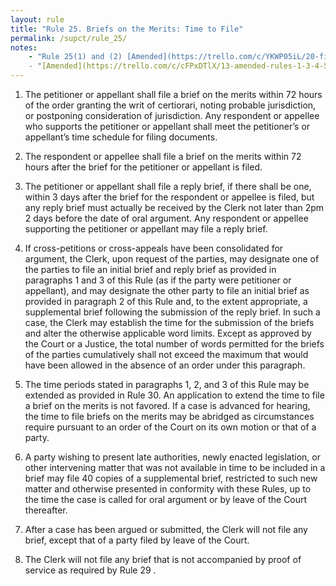 ```yaml
---
layout: rule
title: "Rule 25. Briefs on the Merits: Time to File"
permalink: /supct/rule_25/
notes:
    - "Rule 25(1) and (2) [Amended](https://trello.com/c/YKWP05iL/20-filing-deadlines-for-briefs) on July 12th, 2025.
    - "[Amended](https://trello.com/c/cFPxDTlX/13-amended-rules-1-3-4-5-6-7-15-25-26-27-29-32-33-34-35-38-39-43) on June 13th, 2025, to take effect on June 28th, 2025."
---
```


1. The petitioner or appellant shall file a brief on the merits within 72 hours of the order granting the writ of certiorari, noting probable jurisdiction, or postponing consideration of jurisdiction. Any respondent or appellee who supports the petitioner or appellant shall meet the petitioner’s or appellant’s time schedule for filing documents.


2. The respondent or appellee shall file a brief on the merits within 72 hours after the brief for the petitioner or appellant is filed.


3. The petitioner or appellant shall file a reply brief, if there shall be one, within 3 days after the brief for the respondent or appellee is filed, but any reply brief must actually be received by the Clerk not later than 2pm 2 days before the date of oral argument. Any respondent or appellee supporting the petitioner or appellant may file a reply brief.


4. If cross-petitions or cross-appeals have been consolidated for argument, the Clerk, upon request of the parties, may designate one of the parties to file an initial brief and reply brief as provided in paragraphs 1 and 3 of this Rule (as if the party were petitioner or appellant), and may designate the other party to file an initial brief as provided in paragraph 2 of this Rule and, to the extent appropriate, a supplemental brief following the submission of the reply brief. In such a case, the Clerk may establish the time for the submission of the briefs and alter the otherwise applicable word limits. Except as approved by the Court or a Justice, the total number of words permitted for the briefs of the parties cumulatively shall not exceed the maximum that would have been allowed in the absence of an order under this paragraph.


5. The time periods stated in paragraphs 1, 2, and 3 of this Rule may be extended as provided in Rule 30. An application to extend the time to file a brief on the merits is not favored. If a case is advanced for hearing, the time to file briefs on the merits may be abridged as circumstances require pursuant to an order of the Court on its own motion or that of a party.


6. A party wishing to present late authorities, newly enacted legislation, or other intervening matter that was not available in time to be included in a brief may file 40 copies of a supplemental brief, restricted to such new matter and otherwise presented in conformity with these Rules, up to the time the case is called for oral argument or by leave of the Court thereafter.


7. After a case has been argued or submitted, the Clerk will not file any brief, except that of a party filed by leave of the Court.


8. The Clerk will not file any brief that is not accompanied by proof of service as required by Rule 29 .